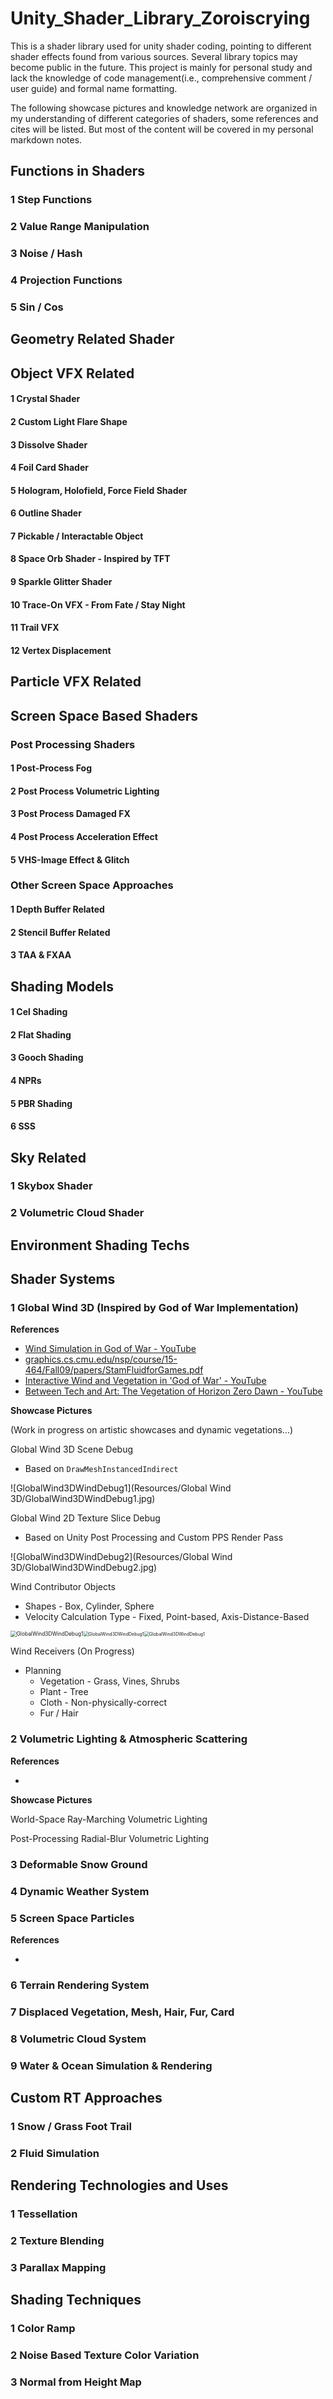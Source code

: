 # Unity_Shader_Library_Zoroiscrying
This is a shader library used for unity shader coding, pointing to different shader effects found from various sources. Several library topics may become public in the future. This project is mainly for personal study and lack the knowledge of code management(i.e., comprehensive comment / user guide) and formal name formatting.

The following showcase pictures and knowledge network are organized in my understanding of different categories of shaders, some references and cites will be listed. But most of the content will be covered in my personal markdown notes.

## Functions in Shaders

### 1 Step Functions

### 2 Value Range Manipulation

### 3 Noise / Hash

### 4 Projection Functions

### 5 Sin / Cos

## Geometry Related Shader

## Object VFX Related

#### 1 Crystal Shader

#### 2 Custom Light Flare Shape

#### 3 Dissolve Shader

#### 4 Foil Card Shader

#### 5 Hologram, Holofield, Force Field Shader

#### 6 Outline Shader

#### 7 Pickable / Interactable Object

#### 8 Space Orb Shader - Inspired by TFT

#### 9 Sparkle Glitter Shader

#### 10 Trace-On VFX - From Fate / Stay Night

#### 11 Trail VFX

#### 12 Vertex Displacement

## Particle VFX Related

## Screen Space Based Shaders

### Post Processing Shaders

#### 1 Post-Process Fog

#### 2 Post Process Volumetric Lighting

#### 3 Post Process Damaged FX

#### 4 Post Process Acceleration Effect

#### 5 VHS-Image Effect & Glitch

### Other Screen Space Approaches

#### 1 Depth Buffer Related

#### 2 Stencil Buffer Related

#### 3 TAA & FXAA

## Shading Models

#### 1 Cel Shading

#### 2 Flat Shading

#### 3 Gooch Shading

#### 4 NPRs

#### 5 PBR Shading

#### 6 SSS

## Sky Related

### 1 Skybox Shader

### 2 Volumetric Cloud Shader

## Environment Shading Techs

## Shader Systems

### 1 Global Wind 3D (Inspired by God of War Implementation)

**References**

- [Wind Simulation in God of War - YouTube](https://www.youtube.com/watch?v=dDgyBKkSf7A&t=1460s)
- [graphics.cs.cmu.edu/nsp/course/15-464/Fall09/papers/StamFluidforGames.pdf](http://graphics.cs.cmu.edu/nsp/course/15-464/Fall09/papers/StamFluidforGames.pdf)
- [Interactive Wind and Vegetation in 'God of War' - YouTube](https://www.youtube.com/watch?v=MKX45_riWQA)
- [Between Tech and Art: The Vegetation of Horizon Zero Dawn - YouTube](https://www.youtube.com/watch?v=wavnKZNSYqU)

**Showcase Pictures**

(Work in progress on artistic showcases and dynamic vegetations...)

Global Wind 3D Scene Debug

- Based on `DrawMeshInstancedIndirect`

![GlobalWind3DWindDebug1](Resources/Global Wind 3D/GlobalWind3DWindDebug1.jpg)

Global Wind 2D Texture Slice Debug

- Based on Unity Post Processing and Custom PPS Render Pass

![GlobalWind3DWindDebug2](Resources/Global Wind 3D/GlobalWind3DWindDebug2.jpg)

Wind Contributor Objects

- Shapes - Box, Cylinder, Sphere
- Velocity Calculation Type - Fixed, Point-based, Axis-Distance-Based

<img src="Resources/Global Wind 3D/GlobalWind3DWindDebug3.jpg" alt="GlobalWind3DWindDebug1" style="zoom:60%;" /><img src="Resources/Global Wind 3D/GlobalWind3DWindDebug4.jpg" alt="GlobalWind3DWindDebug1" style="zoom:50%;" /><img src="Resources/Global Wind 3D/GlobalWind3DWindDebug5.jpg" alt="GlobalWind3DWindDebug1" style="zoom:50%;" />

Wind Receivers (On Progress)

- Planning
  - Vegetation - Grass, Vines, Shrubs
  - Plant - Tree
  - Cloth - Non-physically-correct
  - Fur / Hair



### 2 Volumetric Lighting & Atmospheric Scattering

**References**

- 

**Showcase Pictures**

World-Space Ray-Marching Volumetric Lighting



Post-Processing Radial-Blur Volumetric Lighting



### 3 Deformable Snow Ground

### 4 Dynamic Weather System

### 5 Screen Space Particles

**References**

- 

### 6 Terrain Rendering System

### 7 Displaced Vegetation, Mesh, Hair, Fur, Card

### 8 Volumetric Cloud System

### 9 Water & Ocean Simulation & Rendering

## Custom RT Approaches

### 1 Snow / Grass Foot Trail

### 2 Fluid Simulation

## Rendering Technologies and Uses

### 1 Tessellation

### 2 Texture Blending

### 3 Parallax Mapping

## Shading Techniques

### 1 Color Ramp

### 2 Noise Based Texture Color Variation

### 3 Normal from Height Map




